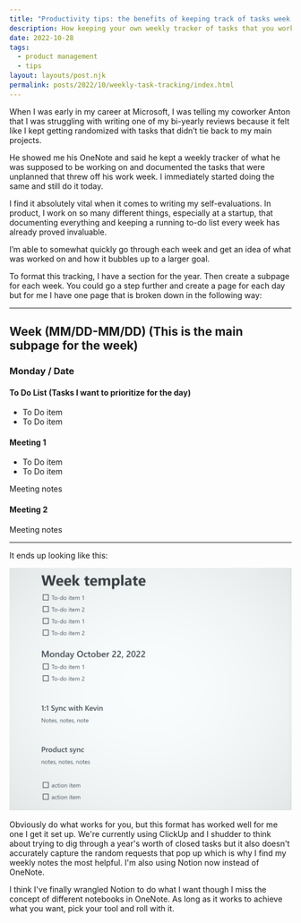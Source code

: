 ```yaml
---
title: "Productivity tips: the benefits of keeping track of tasks week by week" 
description: How keeping your own weekly tracker of tasks that you work on can help save you time when it comes to performance reviews.
date: 2022-10-28
tags:
  - product management 
  - tips
layout: layouts/post.njk
permalink: posts/2022/10/weekly-task-tracking/index.html
---
```


When I was early in my career at Microsoft, I was telling my coworker Anton that I was struggling with writing one of my bi-yearly reviews because it felt like I kept getting randomized with tasks that didn’t tie back to my main projects. 

He showed me his OneNote and said he kept a weekly tracker of what he was supposed to be working on and documented the tasks that were unplanned that threw off his work week. I immediately started doing the same and still do it today. 

I find it absolutely vital when it comes to writing my self-evaluations. In product, I work on so many different things, especially at a startup, that documenting everything and keeping a running to-do list every week has already proved invaluable. 

I’m able to somewhat quickly go through each week and get an idea of what was worked on and how it bubbles up to a larger goal. 

To format this tracking, I have a section for the year. Then create a subpage for each week. You could go a step further and create a page for each day but for me I have one page that is broken down in the following way:


---
## Week (MM/DD-MM/DD) (This is the main subpage for the week)

### Monday / Date 

#### To Do List (Tasks I want to prioritize for the day)
- To Do item
- To Do item 

#### Meeting 1
- To Do item
- To Do item 

Meeting notes


#### Meeting 2

Meeting notes

---

It ends up looking like this: 

![alt: Screenshot of Notion with the format previously outlined](/img/weekly-tasks/week-template.png)

Obviously do what works for you, but this format has worked well for me one I get it set up. We're currently using ClickUp and I shudder to think about trying to dig through a year's worth of closed tasks but it also doesn't accurately capture the random requests that pop up which is why I find my weekly notes the most helpful. I'm also using Notion now instead of OneNote. 

I think I've finally wrangled Notion to do what I want though I miss the concept of different notebooks in OneNote. As long as it works to achieve what you want, pick your tool and roll with it.

